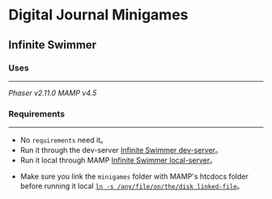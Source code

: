 # Digital Journal Minigames
## Infinite Swimmer

### Uses
---
*Phaser v2.11.0*
*MAMP v4.5*

### Requirements
---
 * No `requirements` need it。
 * Run it through the dev-server [Infinite Swimmer dev-server](https://devdsj.killersnails.com/minigames/InfiniteSwimmer/)。
 * Run it local through MAMP [Infinite Swimmer local-server](http://localhost:8888/minigames/InfiniteSwimmer/)。
  - Make sure you link the `minigames` folder with MAMP's htcdocs folder before running it local [`ln -s /any/file/on/the/disk linked-file`](https://apple.stackexchange.com/questions/115646/how-can-i-create-a-symbolic-link-in-terminal)。
